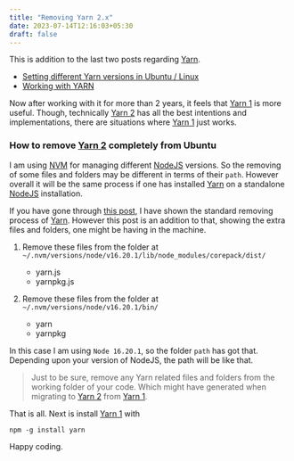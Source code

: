 ```yaml
---
title: "Removing Yarn 2.x"
date: 2023-07-14T12:16:03+05:30
draft: false
---
```


This is addition to the last two posts regarding [Yarn][yarn].

 - [Setting different Yarn versions in Ubuntu / Linux][y1-relative]
 - [Working with YARN][y2-relative]

Now after working with it for more than 2 years, it feels that [Yarn 1][yarn-1] is more useful. Though, technically [Yarn 2][yarn] has all the best intentions and implementations, there are situations where [Yarn 1][yarn-1] just works.

### How to remove [Yarn 2][yarn] completely from Ubuntu

I am using [NVM][nvm] for managing different [NodeJS][nodejs] versions. So the removing of some files and folders may be different in terms of their `path`. However overall it will be the same process if one has installed [Yarn][yarn] on a standalone [NodeJS][nodejs] installation.

If you have gone through [this post][y1-relative], I have shown the standard removing process of [Yarn][yarn]. However this post is an addition to that, showing the extra files and folders, one might be having in the machine.


 1. Remove these files from the folder at `~/.nvm/versions/node/v16.20.1/lib/node_modules/corepack/dist/` 
  
	- yarn.js
	- yarnpkg.js

 2. Remove these files from the folder at `~/.nvm/versions/node/v16.20.1/bin/`
	
	- yarn
	- yarnpkg


In this case I am using `Node 16.20.1`, so the folder `path` has got that. Depending upon your version of NodeJS, the path will be like that.

> Just to be sure, remove any Yarn related files and folders from the working folder of your code. Which might have generated when migrating to [Yarn 2][yarn] from [Yarn 1][yarn-1].

That is all. Next is install [Yarn 1][yarn-1] with 

```
npm -g install yarn
```

Happy coding.


















[yarn]: https://yarnpkg.com/
[yarn-1]: https://classic.yarnpkg.com/
[nvm]: https://github.com/nvm-sh/nvm
[nodejs]: https://nodejs.org/en

[y1]: https://saumya.github.io/2021/posts/12/
[y2]: https://saumya.github.io/2021/posts/21/
[y1-relative]: ../12
[y2-relative]: ../21

